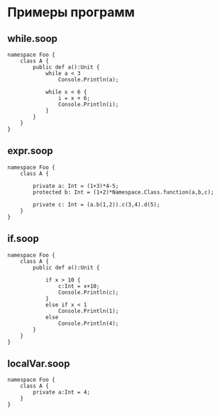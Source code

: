 # Примеры программ

## while.soop

```
namespace Foo {
	class A {
		public def a():Unit {
			while a < 3
				Console.Println(a);

			while x < 6 {
				i = x + 6;
				Console.Println(i);
			}
		}
	}
}
```

## expr.soop

```
namespace Foo {
	class A {

		private a: Int = (1+3)*4-5;
		protected b: Int = (1+2)*Namespace.Class.function(a,b,c);

		private c: Int = (a.b(1,2)).c(3,4).d(5);
	}
}
```

## if.soop

```
namespace Foo {
	class A {
		public def a():Unit {

			if x > 10 {
				c:Int = x+10;
				Console.Println(c);
			}
			else if x < 1
				Console.Println(1);
			else
				Console.Println(4);
		}
	}
}
```

## localVar.soop

```
namespace Foo {
	class A {
		private a:Int = 4;
	}
}
```

